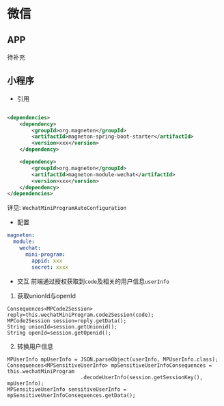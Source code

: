 # 微信

## APP

待补充

## 小程序

- 引用

```xml

<dependencies>
	<dependency>
		<groupId>org.magneton</groupId>
		<artifactId>magneton-spring-boot-starter</artifactId>
		<version>xxx</version>
	</dependency>

	<dependency>
		<groupId>org.magneton</groupId>
		<artifactId>magneton-module-wechat</artifactId>
		<version>xxx</version>
	</dependency>
</dependencies>
```

详见: `WechatMiniProgramAutoConfiguration`

- 配置

```yaml
magneton:
  module:
    wechat:
      mini-program:
        appid: xxx
        secret: xxxx
```

- 交互
  前端通过授权获取到`code`及相关的用户信息`userInfo`

1. 获取unionId与openId

```
Consequences<MPCode2Session> reply=this.wechatMiniProgram.code2Session(code);
MPCode2Session session=reply.getData();
String unionId=session.getUnionid();
String openId=session.getOpenid();
```

2. 转换用户信息

```
MPUserInfo mpUserInfo = JSON.parseObject(userInfo, MPUserInfo.class);
Consequences<MPSensitiveUserInfo> mpSensitiveUserInfoConsequences = this.wechatMiniProgram
						.decodeUserInfo(session.getSessionKey(), mpUserInfo);
MPSensitiveUserInfo sensitiveUserInfo = mpSensitiveUserInfoConsequences.getData();
```